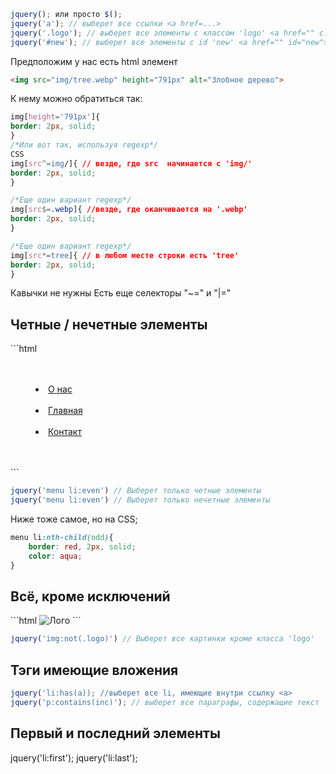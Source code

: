 ```js
jquery(); или просто $();
jquery('a'); // выберет все ссылки <a href=...>
jquery('.logo'); // выберет все элементы с классом 'logo' <a href="" class="logo">
jquery('#new'); // выберет все элементы с id 'new' <a href="" id="new">
```

Предположим у нас есть html элемент
```html
<img src="img/tree.webp" height="791px" alt="Злобное дерево">
```

 К нему можно обратиться так:

```CSS
img[height='791px']{
border: 2px, solid;
}
/*Или вот так, используя regexp*/
CSS
img[src^=img/]{ // везде, где src  начинается с 'img/'
border: 2px, solid;
}

/*Еще один вариант regexp*/
img[src$=.webp]{ //везде, где оканчивается на '.webp'
border: 2px, solid;
}

/*Еще один вариант regexp*/
img[src*=tree]{ // в любом месте строки есть 'tree'
border: 2px, solid;
}
```

Кавычки не нужны
Есть еще селекторы "~=" и "|="

<h2> Четные / нечетные элементы</h2>
```html
    <nav>
        <menu>
        <li><a href="#about">О нас</a></li>
        <li><a href="#main">Главная</a></li>    
        <li><a href="#contact">Контакт</a></li>    
        </menu>
    </nav>
```

```js
jquery('menu li:even') // Выберет только четные элементы
jquery('menu li:even') // Выберет только нечетные элементы
```
Ниже тоже самое, но на CSS;
```css
menu li:nth-child(odd){
    border: red, 2px, solid;
    color: aqua;
}
```
<h2> Всё, кроме исключений</h2>
```html
<img src="img/logo.webp" alt="Лого" class="logo">
```

```js
jquery('img:not(.logo)') // Выберет все картинки кроме класса 'logo'
```
<h2> Тэги имеющие вложения</h2>

```js
jquery('li:has(a)); //выберет все li, имеющие внутри ссылку <a>
jquery('p:contains(inc)'); // выберет все параграфы, содержащие текст 'inc'
```

<h2>Первый и последний элементы</h2>
jquery('li:first');
jquery('li:last');
